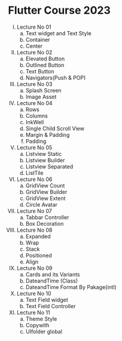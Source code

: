 <h1>
    Flutter Course 2023
</h1>


<ol type="I" >
    <li>Lecture No 01
        <ol type="a">
            <li>Text widget and Text Style</li>
            <li>Container</li>
            <li>Center</li>
        </ol>
    </li>
    <li>Lecture No 02
        <ol type="a">
            <li>Elevated Button</li>
            <li>Outlined Button</li>
            <li>Text Button</li>
            <li>Navigators(Push & POP)</li>
        </ol>
    </li>
    <li>Lecture No 03
        <ol type="a">
            <li>Splash Screen </li>
            <li>Image Asset</li>
        </ol>
    </li>
    <li>Lecture No 04
        <ol type="a">
            <li>Rows</li>
            <li>Columns</li>
            <li>InkWell</li>
            <li>Single Child Scroll View</li>
            <li>Margin & Padding</li>
            <li>Padding</li>
        </ol>
    </li>
    <li>Lecture No 05
        <ol type="a">
            <li>Listview Static</li>
            <li>Listview Builder</li>
            <li>Listview Separated</li>
            <li>ListTile</li>
        </ol>
    </li>
    <li>Lecture No 06
        <ol type="a">
            <li>GridView Count</li>
            <li>GridView Builder</li>
            <li>GridView Extent</li>
            <li>Circle Avatar</li>
        </ol>
    </li>
    <li>Lecture No 07
        <ol type="a">
            <li>Tabbar Controller</li>
            <li>Box Decoration</li>
        </ol>
    </li>
    <li>Lecture No 08
        <ol type="a">
            <li>Expanded</li>
            <li>Wrap</li>
            <li>Stack</li>
            <li>Positioned</li>
            <li>Align</li>
        </ol>
    </li>
    <li>Lecture No 09
        <ol type="a">
            <li>Cards and its Variants</li>
            <li>DateandTime (Class)</li>
            <li>DateandTime Format By Pakage(intl)</li>
        </ol>
    </li>
    <li>Lecture No 10
        <ol type="a">
            <li>Text Field widget </li>
            <li>Text Field Controller </li>
        </ol>
    </li>
    <li>
        Lecture No 11
        <ol type="a">
            <li>Theme Style</li>
            <li>Copywith</li>
            <li>UIfolder global</li>
        </ol>
    </li>
</ol>